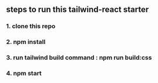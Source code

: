 ## steps to run this tailwind-react starter

### 1. clone this repo
### 2. npm install
### 3. run tailwind build command : npm run build:css
### 4. npm start